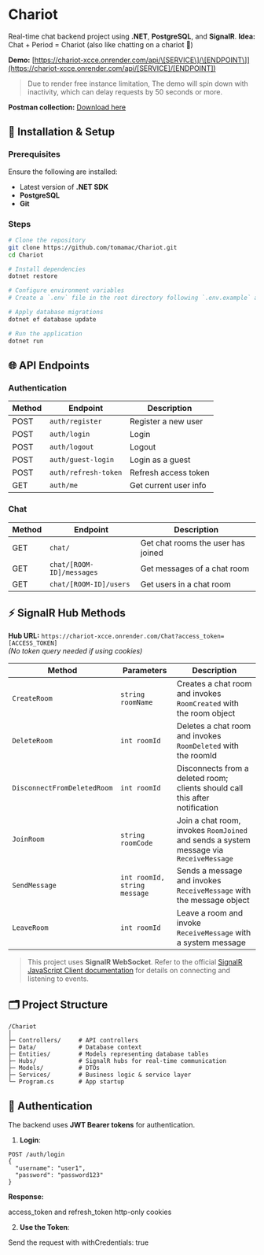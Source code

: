 # Chariot

Real-time chat backend project using **.NET**, **PostgreSQL**, and **SignalR**.
**Idea:** Chat + Period = Chariot (also like chatting on a chariot 🙂)

**Demo:** [https://chariot-xcce.onrender.com/api/\[SERVICE\]/\[ENDPOINT\]](https://chariot-xcce.onrender.com/api/[SERVICE]/[ENDPOINT])
> Due to render free instance limitation, The demo will spin down with inactivity, which can delay requests by 50 seconds or more.

**Postman collection:** [Download here](https://drive.google.com/file/d/1EaGbFRrR4RRaQ1Zn56F5Ih_qEPifTaYh/view?usp=sharing)

## 🔧 Installation & Setup

### Prerequisites

Ensure the following are installed:

* Latest version of **.NET SDK**
* **PostgreSQL**
* **Git**

### Steps

```bash
# Clone the repository
git clone https://github.com/tomamac/Chariot.git
cd Chariot

# Install dependencies
dotnet restore

# Configure environment variables
# Create a `.env` file in the root directory following `.env.example` and set necessary variables

# Apply database migrations
dotnet ef database update

# Run the application
dotnet run
```

## 🌐 API Endpoints

### Authentication

| Method | Endpoint             | Description           |
| ------ | -------------------- | --------------------- |
| POST   | `auth/register`      | Register a new user   |
| POST   | `auth/login`         | Login                 |
| POST   | `auth/logout`        | Logout                |
| POST   | `auth/guest-login`   | Login as a guest      |
| POST   | `auth/refresh-token` | Refresh access token  |
| GET    | `auth/me`            | Get current user info |

### Chat

| Method | Endpoint                  | Description                        |
| ------ | ------------------------- | ---------------------------------- |
| GET    | `chat/`                   | Get chat rooms the user has joined |
| GET    | `chat/[ROOM-ID]/messages` | Get messages of a chat room        |
| GET    | `chat/[ROOM-ID]/users`    | Get users in a chat room           |

## ⚡ SignalR Hub Methods

**Hub URL:**
`https://chariot-xcce.onrender.com/Chat?access_token=[ACCESS_TOKEN]`\
*(No token query needed if using cookies)*

| Method                      | Parameters                   | Description                                                                            |
| --------------------------- | ---------------------------- | -------------------------------------------------------------------------------------- |
| `CreateRoom`                | `string roomName`            | Creates a chat room and invokes `RoomCreated` with the room object                     |
| `DeleteRoom`                | `int roomId`                 | Deletes a chat room and invokes `RoomDeleted` with the roomId                          |
| `DisconnectFromDeletedRoom` | `int roomId`                 | Disconnects from a deleted room; clients should call this after notification           |
| `JoinRoom`                  | `string roomCode`            | Join a chat room, invokes `RoomJoined` and sends a system message via `ReceiveMessage` |
| `SendMessage`               | `int roomId, string message` | Sends a message and invokes `ReceiveMessage` with the message object                   |
| `LeaveRoom`                 | `int roomId`                 | Leave a room and invoke `ReceiveMessage` with a system message                         |

> This project uses **SignalR WebSocket**.
> Refer to the official [SignalR JavaScript Client documentation](https://learn.microsoft.com/en-us/aspnet/core/signalr/javascript-client) for details on connecting and listening to events.

## 🗂️ Project Structure
```
/Chariot
│
├─ Controllers/     # API controllers
├─ Data/            # Database context
├─ Entities/        # Models representing database tables
├─ Hubs/            # SignalR hubs for real-time communication
├─ Models/          # DTOs
├─ Services/        # Business logic & service layer
└─ Program.cs       # App startup
```

## 🔐 Authentication

The backend uses **JWT Bearer tokens** for authentication.

1. **Login**:

```http
POST /auth/login
{
  "username": "user1",
  "password": "password123"
}
```

**Response:**

access_token and refresh_token http-only cookies

2. **Use the Token**:

Send the request with withCredentials: true
